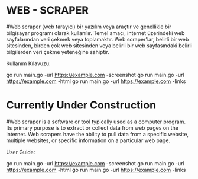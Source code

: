 # WEB - SCRAPER

#Web scraper (web tarayıcı) bir yazılım veya araçtır ve genellikle bir bilgisayar programı olarak kullanılır. Temel amacı, internet üzerindeki web sayfalarından veri çekmek veya toplamaktır. Web scraper'lar, belirli bir web sitesinden, birden çok web sitesinden veya belirli bir web sayfasındaki belirli bilgilerden veri çekme yeteneğine sahiptir.

Kullanım Kılavuzu:

go run main.go -url <url> https://example.com -screenshot
go run main.go -url <url> https://example.com -html
go run main.go -url <url> https://example.com -links


# Currently Under Construction

#Web scraper is a software or tool typically used as a computer program. Its primary purpose is to extract or collect data from web pages on the internet. Web scrapers have the ability to pull data from a specific website, multiple websites, or specific information on a particular web page.

User Guide:

go run main.go -url <url> https://example.com -screenshot
go run main.go -url <url> https://example.com -html
go run main.go -url <url> https://example.com -links
